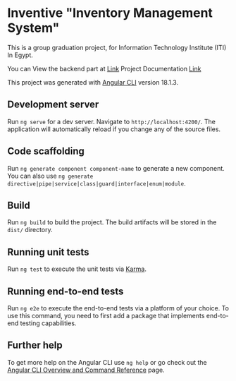 # Inventive "Inventory Management System"

This is a group graduation project, for Information Technology Institute (ITI) In Egypt.

You can View the backend part at [Link](https://github.com/MohamedSalahAbdallah/inventory_management_system)
Project Documentation [Link](https://docs.google.com/document/d/1iNhphLBTenZPCptkg_o-hQDwpx8l4Jrz45PEgoeh2L8/edit?tab=t.0)

This project was generated with [Angular CLI](https://github.com/angular/angular-cli) version 18.1.3.

## Development server

Run `ng serve` for a dev server. Navigate to `http://localhost:4200/`. The application will automatically reload if you change any of the source files.

## Code scaffolding

Run `ng generate component component-name` to generate a new component. You can also use `ng generate directive|pipe|service|class|guard|interface|enum|module`.

## Build

Run `ng build` to build the project. The build artifacts will be stored in the `dist/` directory.

## Running unit tests

Run `ng test` to execute the unit tests via [Karma](https://karma-runner.github.io).

## Running end-to-end tests

Run `ng e2e` to execute the end-to-end tests via a platform of your choice. To use this command, you need to first add a package that implements end-to-end testing capabilities.

## Further help

To get more help on the Angular CLI use `ng help` or go check out the [Angular CLI Overview and Command Reference](https://angular.dev/tools/cli) page.
